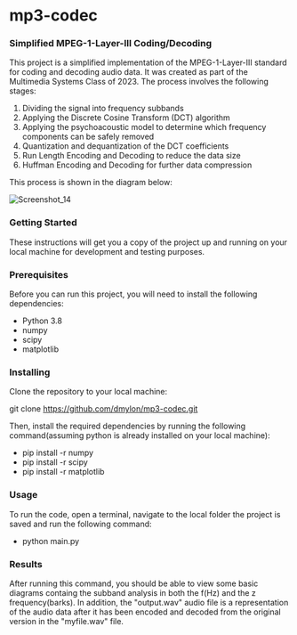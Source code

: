 # mp3-codec

### Simplified MPEG-1-Layer-III Coding/Decoding

This project is a simplified implementation of the MPEG-1-Layer-III standard for coding and decoding audio data. It was created as part of the Multimedia Systems Class of 2023. The process involves the following stages:

1. Dividing the signal into frequency subbands
2. Applying the Discrete Cosine Transform (DCT) algorithm
3. Applying the psychoacoustic model to determine which frequency components can be safely removed
4. Quantization and dequantization of the DCT coefficients
5. Run Length Encoding and Decoding to reduce the data size
6. Huffman Encoding and Decoding for further data compression

This process is shown in the diagram below:

![Screenshot_14](https://user-images.githubusercontent.com/47897459/213874673-391f1d0b-4f91-4a6e-ba82-d9b2d5820945.png)


### Getting Started
These instructions will get you a copy of the project up and running on your local machine for development and testing purposes.

### Prerequisites
Before you can run this project, you will need to install the following dependencies:

- Python 3.8
- numpy
- scipy
- matplotlib

### Installing
Clone the repository to your local machine:

git clone https://github.com/dmylon/mp3-codec.git

Then, install the required dependencies by running the following command(assuming python is already installed on your local machine):

- pip install -r numpy
- pip install -r scipy
- pip install -r matplotlib

### Usage
To run the code, open a terminal, navigate to the local folder the project is saved and run the following command:

- python main.py

### Results
After running this command, you should be able to view some basic diagrams containg the subband analysis in both the f(Hz) and the z frequency(barks). In addition, the  "output.wav" audio file is a representation of the audio data after it has been encoded and decoded from the original version in the "myfile.wav" file.
